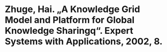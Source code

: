 # Zhuge, Hai. „A Knowledge Grid Model and Platform for Global Knowledge Sharingq“. Expert Systems with Applications, 2002, 8.